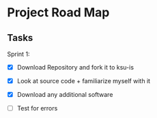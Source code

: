 # Project Road Map

## Tasks
Sprint 1:
- [x] Download Repository and fork it to ksu-is
- [x] Look at source code + familiarize myself with it 
- [x] Download any additional software 
- [ ] Test for errors

